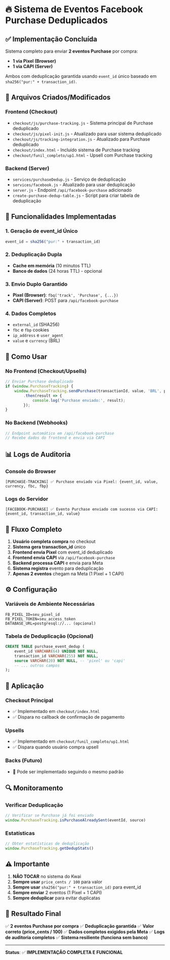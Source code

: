 # 🔥 Sistema de Eventos Facebook Purchase Deduplicados

## ✅ Implementação Concluída

Sistema completo para enviar **2 eventos Purchase** por compra:
- **1 via Pixel (Browser)**
- **1 via CAPI (Server)**

Ambos com deduplicação garantida usando `event_id` único baseado em `sha256("pur:" + transaction_id)`.

## 📁 Arquivos Criados/Modificados

### Frontend (Checkout)
- `checkout/js/purchase-tracking.js` - Sistema principal de Purchase deduplicado
- `checkout/js/pixel-init.js` - Atualizado para usar sistema deduplicado
- `checkout/js/tracking-integration.js` - Atualizado para Purchase deduplicado
- `checkout/index.html` - Incluído sistema de Purchase tracking
- `checkout/funil_completo/up1.html` - Upsell com Purchase tracking

### Backend (Server)
- `services/purchaseDedup.js` - Serviço de deduplicação
- `services/facebook.js` - Atualizado para usar deduplicação
- `server.js` - Endpoint `/api/facebook-purchase` adicionado
- `create-purchase-dedup-table.js` - Script para criar tabela de deduplicação

## 🎯 Funcionalidades Implementadas

### 1. Geração de event_id Único
```javascript
event_id = sha256("pur:" + transaction_id)
```

### 2. Deduplicação Dupla
- **Cache em memória** (10 minutos TTL)
- **Banco de dados** (24 horas TTL) - opcional

### 3. Envio Duplo Garantido
- **Pixel (Browser)**: `fbq('track', 'Purchase', {...})`
- **CAPI (Server)**: POST para `/api/facebook-purchase`

### 4. Dados Completos
- `external_id` (SHA256)
- `fbc` e `fbp` cookies
- `ip_address` e `user_agent`
- `value` e `currency` (BRL)

## 🔧 Como Usar

### No Frontend (Checkout/Upsells)
```javascript
// Enviar Purchase deduplicado
if (window.PurchaseTracking) {
    window.PurchaseTracking.sendPurchase(transactionId, value, 'BRL', planName)
        .then(result => {
            console.log('Purchase enviado:', result);
        });
}
```

### No Backend (Webhooks)
```javascript
// Endpoint automático em /api/facebook-purchase
// Recebe dados do frontend e envia via CAPI
```

## 📊 Logs de Auditoria

### Console do Browser
```
[PURCHASE-TRACKING] ✅ Purchase enviado via Pixel: {event_id, value, currency, fbc, fbp}
```

### Logs do Servidor
```
[FACEBOOK-PURCHASE] ✅ Evento Purchase enviado com sucesso via CAPI: {event_id, transaction_id, value}
```

## 🚀 Fluxo Completo

1. **Usuário completa compra** no checkout
2. **Sistema gera transaction_id** único
3. **Frontend envia Pixel** com event_id deduplicado
4. **Frontend envia CAPI** via `/api/facebook-purchase`
5. **Backend processa CAPI** e envia para Meta
6. **Sistema registra** evento para deduplicação
7. **Apenas 2 eventos** chegam na Meta (1 Pixel + 1 CAPI)

## ⚙️ Configuração

### Variáveis de Ambiente Necessárias
```env
FB_PIXEL_ID=seu_pixel_id
FB_PIXEL_TOKEN=seu_access_token
DATABASE_URL=postgresql://... (opcional)
```

### Tabela de Deduplicação (Opcional)
```sql
CREATE TABLE purchase_event_dedup (
    event_id VARCHAR(64) UNIQUE NOT NULL,
    transaction_id VARCHAR(255) NOT NULL,
    source VARCHAR(20) NOT NULL, -- 'pixel' ou 'capi'
    -- ... outros campos
);
```

## 🎯 Aplicação

### Checkout Principal
- ✅ Implementado em `checkout/index.html`
- ✅ Dispara no callback de confirmação de pagamento

### Upsells
- ✅ Implementado em `checkout/funil_completo/up1.html`
- ✅ Dispara quando usuário compra upsell

### Backs (Futuro)
- 🔄 Pode ser implementado seguindo o mesmo padrão

## 🔍 Monitoramento

### Verificar Deduplicação
```javascript
// Verificar se Purchase já foi enviado
window.PurchaseTracking.isPurchaseAlreadySent(eventId, source)
```

### Estatísticas
```javascript
// Obter estatísticas de deduplicação
window.PurchaseTracking.getDedupStats()
```

## ⚠️ Importante

1. **NÃO TOCAR** no sistema do Kwai
2. **Sempre usar** `price_cents / 100` para valor
3. **Sempre usar** `sha256("pur:" + transaction_id)` para event_id
4. **Sempre enviar** 2 eventos (1 Pixel + 1 CAPI)
5. **Sempre deduplicar** para evitar duplicatas

## 🎉 Resultado Final

✅ **2 eventos Purchase por compra**
✅ **Deduplicação garantida**
✅ **Valor correto (price_cents / 100)**
✅ **Dados completos exigidos pela Meta**
✅ **Logs de auditoria completos**
✅ **Sistema resiliente (funciona sem banco)**

---

**Status**: ✅ **IMPLEMENTAÇÃO COMPLETA E FUNCIONAL**
